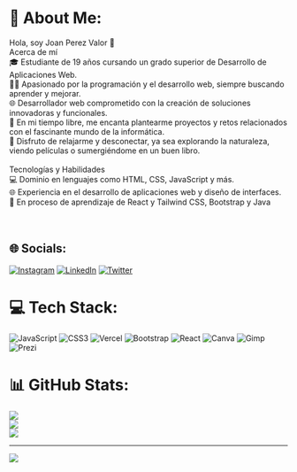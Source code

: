 # 💫 About Me:
Hola, soy Joan Perez Valor 👋<br>Acerca de mí<br>🎓 Estudiante de 19 años cursando un grado superior de Desarrollo de Aplicaciones Web.<br>👨‍💻 Apasionado por la programación y el desarrollo web, siempre buscando aprender y mejorar.<br>🌐 Desarrollador web comprometido con la creación de soluciones innovadoras y funcionales.<br>🚀 En mi tiempo libre, me encanta plantearme proyectos y retos relacionados con el fascinante mundo de la informática.<br>🌿 Disfruto de relajarme y desconectar, ya sea explorando la naturaleza, viendo películas o sumergiéndome en un buen libro.<br><br>Tecnologías y Habilidades<br>💻 Dominio en lenguajes como HTML, CSS, JavaScript y más.<br>🌐 Experiencia en el desarrollo de aplicaciones web y diseño de interfaces.<br>🔧 En proceso de aprendizaje de React y Tailwind CSS, Bootstrap y Java <br><br><br>


## 🌐 Socials:
[![Instagram](https://img.shields.io/badge/Instagram-%23E4405F.svg?logo=Instagram&logoColor=white)](https://instagram.com/https://www.instagram.com/joan_valor/) [![LinkedIn](https://img.shields.io/badge/LinkedIn-%230077B5.svg?logo=linkedin&logoColor=white)](https://linkedin.com/in/https://www.linkedin.com/in/joan-p%C3%A9rez-valor-506496241/) [![Twitter](https://img.shields.io/badge/Twitter-%231DA1F2.svg?logo=Twitter&logoColor=white)](https://twitter.com/https://twitter.com/Joannnn_04) 

# 💻 Tech Stack:
![JavaScript](https://img.shields.io/badge/javascript-%23323330.svg?style=for-the-badge&logo=javascript&logoColor=%23F7DF1E) ![CSS3](https://img.shields.io/badge/css3-%231572B6.svg?style=for-the-badge&logo=css3&logoColor=white) ![Vercel](https://img.shields.io/badge/vercel-%23000000.svg?style=for-the-badge&logo=vercel&logoColor=white) ![Bootstrap](https://img.shields.io/badge/bootstrap-%238511FA.svg?style=for-the-badge&logo=bootstrap&logoColor=white) ![React](https://img.shields.io/badge/react-%2320232a.svg?style=for-the-badge&logo=react&logoColor=%2361DAFB) ![Canva](https://img.shields.io/badge/Canva-%2300C4CC.svg?style=for-the-badge&logo=Canva&logoColor=white) ![Gimp](https://img.shields.io/badge/Gimp-657D8B?style=for-the-badge&logo=gimp&logoColor=FFFFFF) ![Prezi](https://img.shields.io/badge/Prezi-%23000000.svg?style=for-the-badge&logo=Prezi&logoColor=white)
# 📊 GitHub Stats:
![](https://github-readme-stats.vercel.app/api?username=JoanValorr&theme=dark&hide_border=false&include_all_commits=false&count_private=false)<br/>
![](https://github-readme-streak-stats.herokuapp.com/?user=JoanValorr&theme=dark&hide_border=false)<br/>
![](https://github-readme-stats.vercel.app/api/top-langs/?username=JoanValorr&theme=dark&hide_border=false&include_all_commits=false&count_private=false&layout=compact)

---
[![](https://visitcount.itsvg.in/api?id=JoanValorr&icon=0&color=0)](https://visitcount.itsvg.in)

<!-- Proudly created with GPRM ( https://gprm.itsvg.in ) -->
